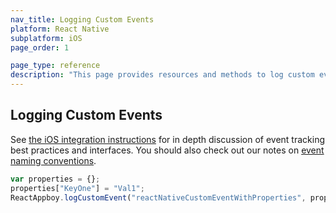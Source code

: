 ```yaml
---
nav_title: Logging Custom Events
platform: React Native
subplatform: iOS
page_order: 1

page_type: reference
description: "This page provides resources and methods to log custom events for your Android or FireOS app running React Native."
---
```

## Logging Custom Events

See [the iOS integration instructions][1] for in depth discussion of event tracking best practices and interfaces. You should also check out our notes on [event naming conventions]({{site.baseurl}}/user_guide/data_and_analytics/custom_data/event_naming_conventions/).

```javascript
var properties = {};
properties["KeyOne"] = "Val1";
ReactAppboy.logCustomEvent("reactNativeCustomEventWithProperties", properties);
```

[1]: {{site.baseurl}}/developer_guide/platform_integration_guides/ios/analytics/tracking_custom_events/
